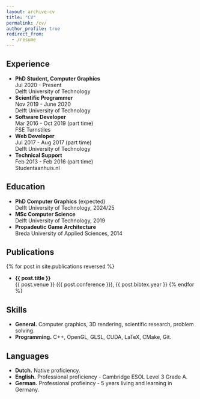 ```yaml
---
layout: archive-cv
title: "CV"
permalink: /cv/
author_profile: true
redirect_from:
  - /resume
---
```


## Experience

- **PhD Student, Computer Graphics**<br>
  Jul 2020 - Present<br>
  Delft University of Technology<br>
- **Scientific Programmer**<br>
  Nov 2019 - June 2020<br>
  Delft University of Technology
- **Software Developer**<br>
  Mar 2016 - Oct 2019 (part time)<br>
  FSE Turnstiles
- **Web Developer**<br>
  Jul 2017 - Aug 2017 (part time)<br>
  Delft University of Technology
- **Technical Support**<br>
  Feb 2013 - Feb 2016 (part time)<br>
  Studentaanhuis.nl

## Education

- **PhD Computer Graphics** (expected)<br>
  Delft University of Technology, 2024/25
- **MSc Computer Science**<br>
  Delft University of Technology, 2019
- **Propadeutic Game Architecture**<br>
  Breda University of Applied Sciences, 2014
  
## Publications

{% for post in site.publications reversed %}
- **{{ post.title }}**<br>
  {{ post.venue }} ({{ post.conference }}), {{ post.bibtex.year }}
{% endfor %}

## Skills

- **General.** Computer graphics, 3D rendering, scientific research, problem solving.
- **Programming.** C++, OpenGL, GLSL, CUDA, LaTeX, CMake, Git.
  
## Languages

- **Dutch.** Native proficiency.
- **English.** Professional proficiency - Cambridge ESOL Level 3 Grade A.
- **German.** Professional profieincy - 5 years living and learning in Germany.

<!-- ## Publications

  <ul>{% for post in site.publications %}
    {% include archive-single-cv.html %}
  {% endfor %}</ul>
  
## Talks

  <ul>{% for post in site.talks %}
    {% include archive-single-talk-cv.html %}
  {% endfor %}</ul> -->